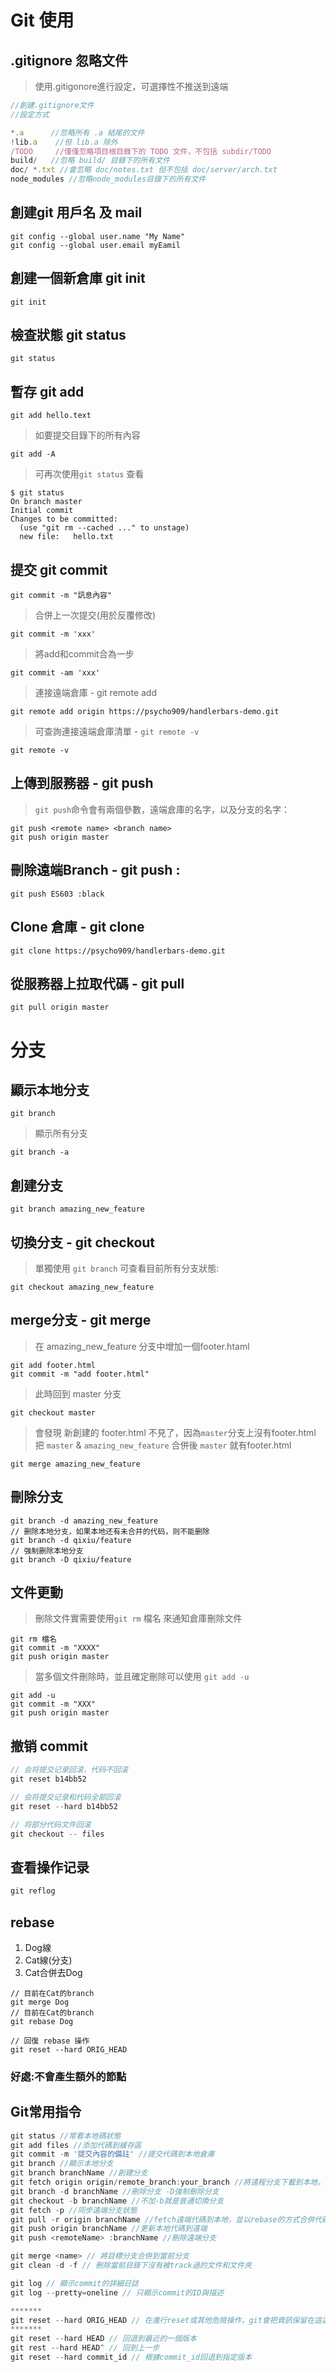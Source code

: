 # Git 使用
## .gitignore 忽略文件
> 使用.gitigonore進行設定，可選擇性不推送到遠端
```javascript
//創建.gitignore文件
//設定方式

*.a      //忽略所有 .a 結尾的文件
!lib.a    //但 lib.a 除外
/TODO     //僅僅忽略項目根目錄下的 TODO 文件，不包括 subdir/TODO
build/   //忽略 build/ 目錄下的所有文件
doc/ *.txt //會忽略 doc/notes.txt 但不包括 doc/server/arch.txt
node_modules //忽略node_modules目錄下的所有文件
```
## 創建git 用戶名 及 mail
```git
git config --global user.name "My Name"
git config --global user.email myEamil
```
## 創建一個新倉庫 git init
```git
git init
```
## 檢查狀態 git status
```git
git status
```
## 暫存 git add
```git
git add hello.text
```
> 如要提交目錄下的所有內容
```git
git add -A
```
> 可再次使用`git status` 查看
```git
$ git status
On branch master
Initial commit
Changes to be committed:
  (use "git rm --cached ..." to unstage)
  new file:   hello.txt
```
## 提交 git commit
```git
git commit -m "訊息內容"
```
> 合併上一次提交(用於反覆修改)
```git
git commit -m 'xxx'
```
> 將add和commit合為一步
```git
git commit -am 'xxx'
```
> 連接遠端倉庫 - git remote add
```git
git remote add origin https://psycho909/handlerbars-demo.git
```
> 可查詢連接遠端倉庫清單 - `git remote -v`
```
git remote -v
```
## 上傳到服務器 - git push <remote name> <branch name>
> `git push`命令會有兩個參數，遠端倉庫的名字，以及分支的名字：
```git
git push <remote name> <branch name>
git push origin master
```
## 刪除遠端Branch - git push <remote name> :<branch name>
```git
git push ES603 :black
```
## Clone 倉庫 - git clone
```git
git clone https://psycho909/handlerbars-demo.git
```
## 從服務器上拉取代碼 - git pull
```git
git pull origin master
```
# 分支
## 顯示本地分支
```git
git branch
```
> 顯示所有分支
```git
git branch -a
```
## 創建分支
```git
git branch amazing_new_feature
```
## 切換分支 - git checkout
> 單獨使用 `git branch` 可查看目前所有分支狀態:
```git
git checkout amazing_new_feature
```
## merge分支 - git merge
> 在 amazing_new_feature 分支中增加一個footer.htaml
```git
git add footer.html
git commit -m "add footer.html"
```
> 此時回到 master 分支
```git
git checkout master
```
> 會發現 新創建的 footer.html 不見了，因為`master`分支上沒有footer.html
> 把 `master` & `amazing_new_feature` 合併後 `master` 就有footer.html
```git
git merge amazing_new_feature
```
## 刪除分支
```git
git branch -d amazing_new_feature
// 删除本地分支，如果本地还有未合并的代码，则不能删除
git branch -d qixiu/feature
// 强制删除本地分支
git branch -D qixiu/feature 
```
## 文件更動
> 刪除文件實需要使用`git rm` 檔名 來通知倉庫刪除文件
```git
git rm 檔名
git commit -m "XXXX"
git push origin master
```
> 當多個文件刪除時，並且確定刪除可以使用 `git add -u`
```git
git add -u
git commit -m "XXX"
git push origin master
```
## 撤销 commit
```js
// 会将提交记录回滚，代码不回滚
git reset b14bb52

// 会将提交记录和代码全部回滚
git reset --hard b14bb52

// 将部分代码文件回滚
git checkout -- files
```
## 查看操作记录
```js
git reflog
```
## rebase

1. Dog線
2. Cat線(分支)
3. Cat合併去Dog

```git
// 目前在Cat的branch
git merge Dog
// 目前在Cat的branch
git rebase Dog

// 回復 rebase 操作
git reset --hard ORIG_HEAD
```

### 好處:不會產生額外的節點



## Git常用指令

```javascript
git status //常看本地碼狀態
git add files //添加代碼到緩存區
git commit -m '提交內容的備註' //提交代碼到本地倉庫
git branch //顯示本地分支
git branch branchName //創建分支
git fetch origin origin/remote_branch:your_branch //將遠程分支下載到本地，並創建分支
git branch -d branchName //刪除分支 -D強制刪除分支
git checkout -b branchName //不加-b就是普通切換分支
git fetch -p //同步遠端分支狀態
git pull -r origin branchName //fetch遠端代碼到本地，並以rebase的方式合併代碼
git push origin branchName //更新本地代碼到遠端
git push <remoteName> :branchName //刪除遠端分支

git merge <name> // 將目標分支合併到當前分支
git clean -d -f // 刪除當前目錄下沒有被track過的文件和文件夾

git log // 顯示commit的詳細日誌
git log --pretty=oneline // 只顯示commit的ID與描述

*******
git reset --hard ORIG_HEAD // 在進行reset或其他危險操作，git會把資訊保留在這這
*******
git reset --hard HEAD // 回退到最近的一個版本
git rest --hard HEAD^ // 回到上一步
git reset --hard commit_id // 根據commit_id回退到指定版本
```